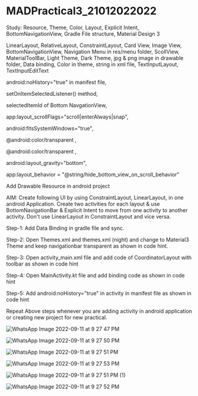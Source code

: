 # MADPractical3_21012022022

Study: Resource, Theme, Color, Layout, Explicit Intent, BottomNavigationView, Gradle File structure, Material Design 3

LinearLayout, RelativeLayout, ConstraintLayout, Card View, Image View, BottomNavigationView, Navigation Menu in res/menu folder, ScollView, MaterialToolBar, Light Theme, Dark Theme, jpg & png image in drawable folder, Data binding, Color in theme, string in xml file, TextInputLayout, TextInputEditText

android:noHistory="true" in manifest file,

setOnItemSelectedListener() method,

selectedItemId of Bottom NavgationView,

app:layout_scrollFlags="scroll|enterAlways|snap",

android:fitsSystemWindows="true",

<item name= "android:navigationBarColor" > @android:color/transparent </item>,

<item name= "android:statusBarColor" > @android:color/transparent </item>,

android:layout_gravity="bottom",

app:layout_behavior = "@string/hide_bottom_view_on_scroll_behavior"

Add Drawable Resource in android project

AIM: Create following UI by using ConstraintLayout, LinearLayout, in one android Application. Create two activities for each layout & use BottomNavigationBar & Explicit Intent to move from one activity to another activity. Don't use LinearLayout in ConstraintLayout and vice versa.

Step-1: Add Data Binding in gradle file and sync.

Step-2: Open Themes.xml and themes.xml (night) and change to Material3 Theme and keep navigationbar transparent as shown in code hint.

Step-3: Open activity_main.xml file and add code of CoordinatorLayout with toolbar as shown in code hint

Step-4: Open MainActivity.kt file and add binding code as shown in code hint

Step-5: Add android:noHistory="true" in activity in manifest file as shown in code hint

Repeat Above steps whenever you are adding activity in android application or creating new project for new practical.

![WhatsApp Image 2022-09-11 at 9 27 47 PM](https://user-images.githubusercontent.com/110646988/189609559-59bcfda4-7c81-4e39-af41-2be5f9db86c9.jpeg)

![WhatsApp Image 2022-09-11 at 9 27 50 PM](https://user-images.githubusercontent.com/110646988/189609578-80868b8e-1103-4f6b-9b25-25d2f53b1124.jpeg)

![WhatsApp Image 2022-09-11 at 9 27 51 PM](https://user-images.githubusercontent.com/110646988/189609614-cd672b4c-e090-4158-b4ce-ca5418a50f23.jpeg)



![WhatsApp Image 2022-09-11 at 9 27 53 PM](https://user-images.githubusercontent.com/110646988/189609648-cc8148bc-daf6-42b6-a847-761a6234a1d8.jpeg)

![WhatsApp Image 2022-09-11 at 9 27 51 PM (1)](https://user-images.githubusercontent.com/110646988/189609689-59938f9d-aa21-42bb-b1e4-8617fa4da2f5.jpeg)

![WhatsApp Image 2022-09-11 at 9 27 52 PM](https://user-images.githubusercontent.com/110646988/189609717-34b67a10-4554-492f-9cb2-41736516424c.jpeg)


